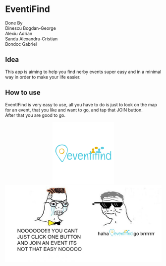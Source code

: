 # EventiFind
Done By </br>Dinescu Bogdan-George</br>
        Alexiu Adrian</br>
        Sandu Alexandru-Cristian</br>
        Bondoc Gabriel</br>
## Idea
This app is aiming to help you find nerby events super easy and in a minimal way in order to make your life easier.
## How to use
EventIFind is very easy to use, all you have to do is just to look on the map for an event, that you like and want to go, and tap that JOIN button.</br>
After that you are good to go.</br>
<p align="center">
  <img src="https://github.com/BogdanDinescu/EventiFind/blob/master/EventiFind.png">
  <img src="https://github.com/BogdanDinescu/EventiFind/blob/master/EventiMeme.jpeg">
</p>
